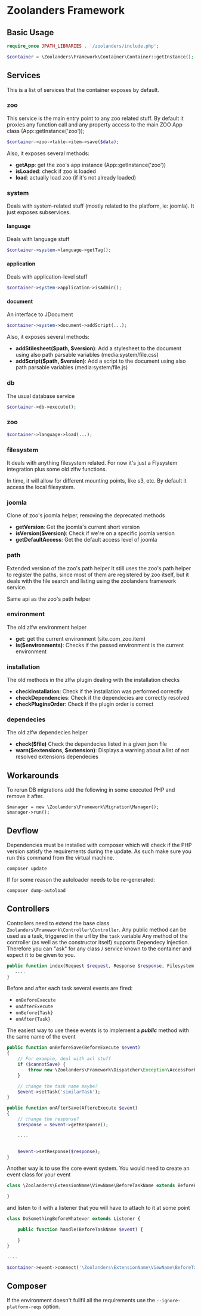 # Zoolanders Framework

## Basic Usage

```php
require_once JPATH_LIBRARIES . '/zoolanders/include.php';

$container = \Zoolanders\Framework\Container\Container::getInstance();
```

## Services

This is a list of services that the container exposes by default.

### zoo

This service is the main entry point to any zoo related stuff.
By default it proxies any function call and any property access to the main ZOO App class (App::getInstance('zoo'));

```php
$container->zoo->table->item->save($data);
```

Also, it exposes several methods:

- **getApp**: get the zoo's app instance (App::getInstance('zoo'))
- **isLoaded**: check if zoo is loaded
- **load**: actually load zoo (if it's not already loaded)

### system

Deals with system-related stuff (mostly related to the platform, ie: joomla).
It just exposes subservices.

#### language
Deals with language stuff

```php
$container->system->language->getTag();
```

#### application
Deals with application-level stuff

```php
$container->system->application->isAdmin();
```

#### document
An interface to JDocument

```php
$container->system->document->addScript(...);
```

Also, it exposes several methods:

- **addStilesheet($path, $version)**: Add a stylesheet to the document using also path parsable variables (media:system/file.css)
- **addScript($path, $version)**: Add a script to the document using also path parsable variables (media:system/file.js)

### db

The usual database service

```php
$container->db->execute();
```

### zoo
```php
$container->language->load(...);
```

### filesystem

It deals with anything filesystem related. For now it's just a Flysystem integration
plus some old zlfw functions.

In time, it will allow for different mounting points, like s3, etc.
By default it access the local filesystem.

### joomla

Clone of zoo's joomla helper, removing the deprecated methods

- **getVersion**: Get the joomla's current short version
- **isVersion($version)**: Check if we're on a specific joomla version
- **getDefaultAccess**: Get the default access level of joomla

### path

Extended version of the zoo's path helper
It still uses the zoo's path helper to register the paths, since most of them
are registered by zoo itself, but it deals with the file search and listing
using the zoolanders framework service.

Same api as the zoo's path helper

### environment

The old zlfw environment helper

- **get**: get the current environment (site.com_zoo.item)
- **is($environments)**: Checks if the passed environment is the current environment

### installation

The old methods in the zlfw plugin dealing with the installation checks

- **checkInstallation**: Check if the installation was performed correctly
- **checkDependencies**: Check if the dependecies are correctly resolved
- **checkPluginsOrder**: Check if the plugin order is correct

### dependecies

The old zlfw dependecies helper

- **check($file)** Check the dependecies listed in a given json file
- **warn($extensions, $extension)**: Displays a warning about a list of not resolved extensions dependecies

## Workarounds

To rerun DB migrations add the following in some executed PHP and remove it after.

```
$manager = new \Zoolanders\Framework\Migration\Manager();
$manager->run();
```

## Devflow

Dependencies must be installed with composer which will check if the PHP version satisfy the requirements during the update. As such make sure you run this command from the virtual machine.

```
composer update
```

If for some reason the autoloader needs to be re-generated:

```
composer dump-autoload
```

## Controllers

Controllers need to extend the base class `Zoolanders\Framework\Controller\Controller`.
Any public method can be used as a task, triggered in the url by the `task` variable
Any method of the controller (as well as the constructor itself) supports Dependecy Injection.
Therefore you can "ask" for any class / service known to the container and expect it to be given to you.

```php
public function index(Request $request, Response $response, Filesystem $filesystem) {
   ....
}
```

Before and after each task several events are fired:
- `onBeforeExecute`
- `onAfterExecute`
- `onBefore{Task}`
- `onAfter{Task}`

The easiest way to use these events is to implement a ***public*** method with the same name of the event

```php
public function onBeforeSave(BeforeExecute $event)
{
    // For example, deal with acl stuff
    if ($cannotSave) {
        throw new \Zoolanders\Framework\Dispatcher\Exception\AccessForbidden();
    }

    // change the task name maybe?
    $event->setTask('similarTask');
}

public function onAfterSave(AftereExecute $event)
{
    // change the response?
    $response = $event->getResponse();

    ....


    $event->setResponse($response);
}
```

Another way is to use the core event system. You would need to create an event class for your event
```php
class \Zoolanders\ExtensionName\ViewName\BeforeTaskName extends BeforeExecute {

}
```

and listen to it with a listener that you will have to attach to it at some point

```php
class DoSomethingBeforeWhatever extends Listener {

    public function handle(BeforeTaskName $event) {

    }
}

....

$container->event->connect('\Zoolanders\ExtensionName\ViewName\BeforeTaskName', 'DoSomethingBeforeWhatever@handle');
```

## Composer

If the environment doesn't fullfil all the requirements use the `--ignore-platform-reqs` option.
